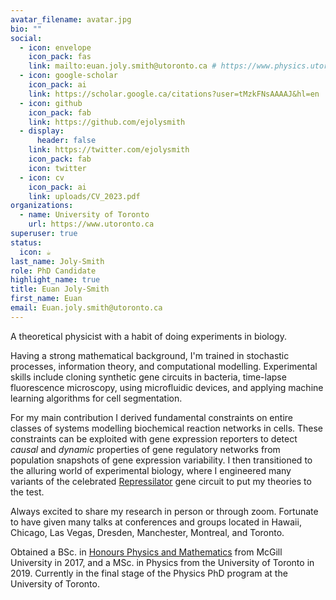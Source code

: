 ```yaml
---
avatar_filename: avatar.jpg
bio: ""
social:
  - icon: envelope
    icon_pack: fas
    link: mailto:euan.joly.smith@utoronto.ca # https://www.physics.utoronto.ca/members/joly-smith-euan/
  - icon: google-scholar
    icon_pack: ai
    link: https://scholar.google.ca/citations?user=tMzkFNsAAAAJ&hl=en
  - icon: github
    icon_pack: fab
    link: https://github.com/ejolysmith
  - display:
      header: false
    link: https://twitter.com/ejolysmith
    icon_pack: fab
    icon: twitter
  - icon: cv
    icon_pack: ai
    link: uploads/CV_2023.pdf
organizations:
  - name: University of Toronto
    url: https://www.utoronto.ca
superuser: true
status:
  icon: ☕️
last_name: Joly-Smith
role: PhD Candidate
highlight_name: true
title: Euan Joly-Smith
first_name: Euan
email: Euan.joly.smith@utoronto.ca
---
```

A theoretical physicist with a habit of doing experiments in biology. 

Having a strong mathematical background, I'm trained in stochastic processes, information theory, and computational modelling. 
Experimental skills include cloning synthetic gene circuits in bacteria, time-lapse fluorescence microscopy, using microfluidic devices, and applying machine learning algorithms for cell segmentation.

For my main contribution I derived fundamental constraints on entire classes of systems modelling biochemical reaction networks in cells.
These constraints can be exploited with gene expression reporters to detect *causal* and *dynamic* properties of gene regulatory networks from population snapshots of gene expression variability.
I then transitioned to the alluring world of experimental biology, where I engineered many variants of the celebrated [Repressilator](https://www.nature.com/articles/35002125) gene circuit to put my theories to the test. 

Always excited to share my research in person or through zoom. Fortunate to have given many talks at conferences and groups located in Hawaii, Chicago, Las Vegas, Dresden, Manchester, Montreal, and Toronto.
 
Obtained a BSc. in [Honours Physics and Mathematics](https://www.mcgill.ca/study/2023-2024/faculties/science/undergraduate/programs/bachelor-science-bsc-honours-mathematics-and-physics) from McGill University in 2017, and a MSc. in Physics from the University of Toronto in 2019. Currently in the final stage of the Physics PhD program at the University of Toronto. 
